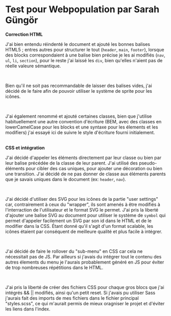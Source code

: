# Test pour Webpopulation par Sarah Güngör

<strong>Correction HTML</strong>
<p>J'ai bien entendu réindenté le document et ajouté les bonnes balises HTML5 ; entres autres pour structurer le tout (<code>header</code>, <code>main</code>, <code>footer</code>), lorsque des blocks correspondaient à une balise bien précise je les ai modifiés (<code>nav</code>, <code>ul</code>, <code>li</code>, <code>section</code>), pour le reste j'ai laissé les <code>div</code>, bien qu'elles n'aient pas de réelle valeure sémantique.</p>
<br>
<p>Bien qu'il ne soit pas recommandable de laisser des balises vides, j'ai décidé de le faire afin de pouvoir utiliser le système de sprite pour les icônes.</p>
<br>
<p>J'ai également renommé et ajouté certaines classes, bien que j'utilise habituellement une autre convention d'écriture (BEM, avec des classes en lowerCamelCase pour les blocks et une syntaxe pour les élements et les modifiers) j'ai essayé ici de suivre le style d'écriture fourni initialement.</p>
<br>
<strong>CSS et intégration</strong>
<br>
<p>J'ai décidé d'appeler les éléments directement par leur classe ou bien par leur balise précédée de la classe de leur parent. J'ai utilisé des pseudo-éléments pour cibler des cas uniques, pour ajouter une décoration ou bien une transition. J'ai décidé de ne pas donner de classe aux éléments parents que je savais uniques dans le document (ex: <code>header</code>, <code>nav</code>).</p>
<br>
<p>J'ai décidé d'utiliser des SVG pour les icônes de la partie "user settings" car, contrairement à ceux du "wrapper", ils sont amenés à être modifiés à l'interraction de l'utilisateur et le format SVG le permet. J'ai pris la liberté d'ajouter une balise SVG au document pour utiliser le système de <code>symbol</code> qui permet d'appeler facilement un SVG par son id dans le HTML et de le modifier dans la CSS. Étant donné qu'il s'agit d'un format scalable, les icônes étaient par conséquent de meilleure qualité et plus facile à intégrer.</p>
<br>
<p>J'ai décidé de faire le rollover du "sub-menu" en CSS car cela ne nécessitait pas de JS. Par ailleurs si j'avais du intégrer tout le contenu des autres élements du menu je l'aurais probablement généré en JS pour éviter de trop nombreuses répétitions dans le HTML.</p>
<br>
<p>J'ai pris la liberté de créer des fichiers CSS pour chaque gros blocs que j'ai intégrés && || modifiés, ainsi qu'un petit reset. Si j'avais pu utiliser Sass j'aurais fait des imports de mes fichiers dans le fichier principal "styles.scss", ce qui m'aurait permis de mieux oragniser le projet et d'éviter les liens dans l'index.</p>
